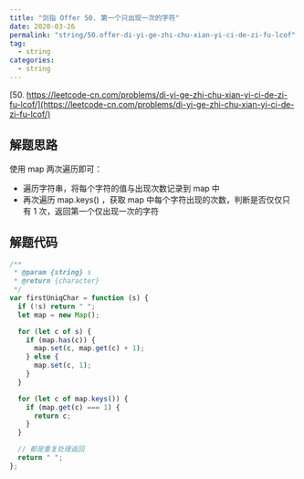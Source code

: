 ```yaml
---
title: "剑指 Offer 50. 第一个只出现一次的字符"
date: 2020-03-26
permalink: "string/50.offer-di-yi-ge-zhi-chu-xian-yi-ci-de-zi-fu-lcof"
tag:
  - string
categories:
  - string
---
```


[50. https://leetcode-cn.com/problems/di-yi-ge-zhi-chu-xian-yi-ci-de-zi-fu-lcof/](https://leetcode-cn.com/problems/di-yi-ge-zhi-chu-xian-yi-ci-de-zi-fu-lcof/)

## 解题思路

使用 map 两次遍历即可：

- 遍历字符串，将每个字符的值与出现次数记录到 map 中
- 再次遍历 map.keys() ，获取 map 中每个字符出现的次数，判断是否仅仅只有 1 次，返回第一个仅出现一次的字符

## 解题代码

```js
/**
 * @param {string} s
 * @return {character}
 */
var firstUniqChar = function (s) {
  if (!s) return " ";
  let map = new Map();

  for (let c of s) {
    if (map.has(c)) {
      map.set(c, map.get(c) + 1);
    } else {
      map.set(c, 1);
    }
  }

  for (let c of map.keys()) {
    if (map.get(c) === 1) {
      return c;
    }
  }

  // 都是重复处理返回
  return " ";
};
```
